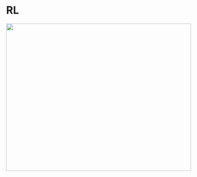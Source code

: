 # RL
<img src="![화면_기록_2022-09-21_오전_1_01_20_AdobeExpress](https://user-images.githubusercontent.com/66313753/191309619-191cf4f3-0ee1-4a44-b263-0e671bc7a748.gif)" width="500" height="400" />
